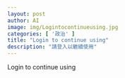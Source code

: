 ```yaml
---
layout: post
author: AI
image: img/Logintocontinueusing.jpg
categories: [ '政治' ]
title: "Login to continue using"
description: "請登入以繼續使用"
---
```

Login to continue using